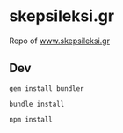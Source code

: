 # skepsileksi.gr
Repo of www.skepsileksi.gr


## Dev
`gem install bundler`

`bundle install`

`npm install`
